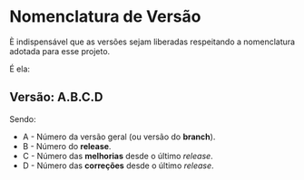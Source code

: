 # Nomenclatura de Versão

È indispensável que as versões sejam liberadas respeitando a nomenclatura adotada para esse projeto.

É ela:

## Versão: A.B.C.D
Sendo:

* A - Número da versão geral (ou versão do **branch**).
* B - Número do  **release**.
* C - Número das **melhorias** desde o último *release*.
* D - Número das **correções** desde o último *release*.

